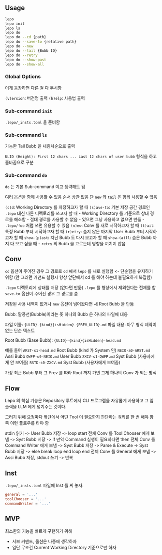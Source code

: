 <!-- deno-fmt-ignore-file -->

## Usage

```bash
lepo
lepo init
lepo ls
lepo do
lepo do --cd {path}
lepo do --save-to {relative path}
lepo do --new
lepo do --tail {Bubb ID}
lepo do --retry
lepo do --show-past
lepo do --show-all
```
### Global Options

이게 등장하면 다른 걸 다 무시함

`(v)ersion`:   버전명 출력
`(h)elp`:      사용법 출력

### Sub-command `init`

`.lepo/_insts.toml` 을 준비함

### Sub-command `ls`

가능한 Tail Bubb 을 내림차순으로 출력

`ULID (Height): First 12 chars ... Last 12 chars of user bubb` 형식을
하고 줄바꿈으로 구분

### Sub-command `do`

`do` 는 기본 Sub-command 이고 생략해도 됨

여러 옵션을 함께 사용할 수 있음
순서 상관 없음
단 `new` 와 `tail` 은 함께 사용할 수 없음

`(c)d`:        Working Directory 를 지정하고자 할 때
`(s)ave-to`:   기본 저장 공간 경로인 `.lepo` 대신 다른 디렉토리를 쓰고자 할 때
             - Working Directory 를 기준으로 상대 경로를 해소함
             - 절대 경로를 사용할 수 없음
             - 있으면 그냥 사용하고 없으면 만듦
             - `.lepo/foo` 처럼 쓰면 유용할 수 있음
`(n)ew`:       Conv 를 새로 시작하고자 할 때
`(t)ail`:      특정 Bubb 부터 시작하고자 할 때
`(r)etry`:     숨지 않은 마지막 User Bubb 부터 시작하고자 할 때
`show-(p)ast`: 지난 Bubb 도 다시 보고자 할 때
`show-(a)ll`:  숨은 Bubb 까지 다 보고 싶을 때
             - `retry` 의 Bubb 을 고르는데 영향을 끼치지 않음

## Conv

`cd` 옵션이 주어진 경우 그 경로로 `cd` 해서 `lepo` 를 새로 실행함
<- 단순함을 유지하기 위함
(안 그러면 커맨드 실행시 항상 앞단에서 cd 를 해야 하는데 불필요하게 복잡함)

`.lepo` 디렉토리에 상태를 저장 (없다면 만듦)
`.lepo` 를 형상에서 제외한다는 전제를 함
`save-to` 옵션이 주어진 경우 그 경로를 씀

저장된 사용 내역이 없거나 `new` 옵션이 넘어왔다면 새 Root Bubb 을 만듦

Bubb: 말풍선(Bubble)이라는 뜻
하나의 Bubb 은 하나의 파일에 대응

파일 이름: `{ULID}-{kind}{isHidden}-{PREV_ULID}.md`
파일 내용: 아무 형식 제약이 없는 단순 텍스트

Root Bubb (Base Bubb): `{ULID}-{kind}{isHidden}-head.md`

예를 들어
`ARST-s1-head.md` Root Bubb (kind 가 System 인)
`NEIO-a0-ARST.md` Assi Bubb
`QWFP-u0-NEIO.md` User Bubb
`ZXCV-s1-QWFP.md` Syst Bubb (사용자에게 안 보여줌)
`RSTD-s0-ZXCV.md` Syst Bubb (사용자에게 보여줌)

가장 최근 Bubb 부터 그 Prev 를 따라 Root 까지 가면
그게 하나의 Conv 가 되는 방식

## Flow

Lepo 의 핵심 기능은 Repository 루트에서 CLI 프로그램을 자유롭게 사용하고 그
입출력을 LLM 에게 넘겨주는 것이다.

그러기 위해 요청마다 앞단에서 어떤 Tool 이 필요한지 판단하는 쿼리를 한 번 해야 함
즉 이런 플로우를 타야 함

stdin 읽기 ->
User Bubb 저장 ->
loop start
  전체 Conv 를 Tool Chooser 에게 보냄 ->
  Syst Bubb 저장 ->
  if 만약 Command 실행이 필요하다면 then
    전체 Conv 를 Command Writer 에게 보냄 ->
    Syst Bubb 저장 ->
    Parse & Execute ->
    Syst Bubb 저장 ->
  else
    break loop
  end
loop end
전체 Conv 를 General 에게 보냄 ->
Assi Bubb 저장, stdout 쓰기 ->
반복

## Inst

`.lepo/_insts.toml` 파일에 Inst 를 써 놓자.

```toml
general = '...'
toolChooser = '...'
commandWriter = '...'
```

## MVP

최소한의 기능을 빠르게 구현하기 위해
- 서브 커맨드, 옵션은 나중에 생각하자
- 일단 무조건 Current Working Directory 기준으로만 하자
